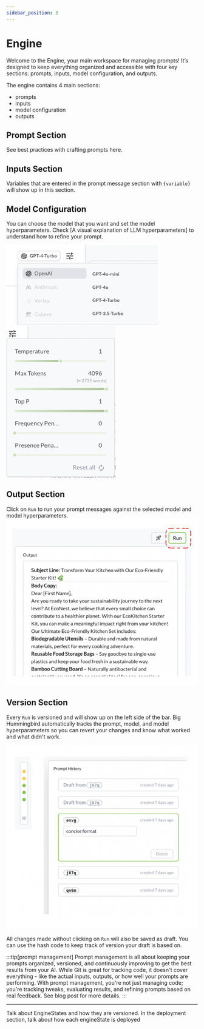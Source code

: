 ```yaml
---
sidebar_position: 3
---
```


# Engine
Welcome to the Engine, your main workspace for managing prompts! It’s designed to keep everything organized and accessible with four key sections: prompts, inputs, model configuration, and outputs.

The engine contains 4 main sections:
- prompts
- inputs
- model configuration
- outputs

## Prompt Section


See best practices with crafting prompts here. 


## Inputs Section
Variables that are entered in the prompt message section with `{variable}` will show up in this section. 

## Model Configuration
You can choose the model that you want and set the model hyperparameters. Check [A visual explanation of LLM hyperparameters] to understand how to refine your prompt. 

![select model](../../static/img/selectmodel.png)
![hyperparaterms](../../static/img/hyperparameters.png)


## Output Section
Click on `Run` to run your prompt messages against the selected model and model hyperparameters. 
![output section](../../static/img/run.png)

## Version Section
Every `Run` is versioned and will show up on the left side of the bar. Big Hummingbird automatically tracks the prompt, model, and model hyperparameters so you can revert your changes and know what worked and what didn't work. 

![Version section](../../static/img/versionSection.png)

All changes made without clicking on `Run` will also be saved as draft. You can use the hash code to keep track of version your draft is based on.

:::tip[prompt management]
Prompt management is all about keeping your prompts organized, versioned, and continuously improving to get the best results from your AI. While Git is great for tracking code, it doesn't cover everything - like the actual inputs, outputs, or how well your prompts are performing. With prompt management, you're not just managing code; you're tracking tweaks, evaluating results, and refining prompts based on real feedback. See blog post for more details. 
:::

---

Talk about EngineStates and how they are versioned. 
In the deployment section, talk about how each engineState is deployed